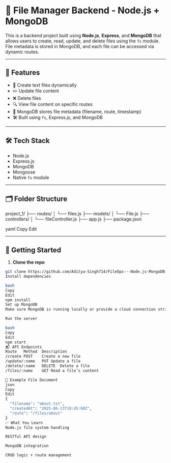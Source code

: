 # 📁 File Manager Backend - Node.js + MongoDB

This is a backend project built using **Node.js**, **Express**, and **MongoDB** that allows users to create, read, update, and delete files using the `fs` module. File metadata is stored in MongoDB, and each file can be accessed via dynamic routes.

---

## 📌 Features

- 📄 Create text files dynamically
- ✏️ Update file content
- ❌ Delete files
- 🔍 View file content on specific routes
- 🧠 MongoDB stores file metadata (filename, route, timestamp)
- 🛠️ Built using `fs`, Express.js, and MongoDB

---

## 🛠️ Tech Stack

- Node.js
- Express.js
- MongoDB
- Mongoose
- Native `fs` module

---

## 🗂️ Folder Structure

project_1/
├── routes/
│ └── files.js
├── models/
│ └── File.js
├── controllers/
│ └── fileController.js
├── app.js
├── package.json

yaml
Copy
Edit

---

## 🚀 Getting Started

1. **Clone the repo**
```bash
git clone https://github.com/Aditya-Singh714/FileOps---Node.js-MongoDB-Based-File-Manager-API.git
Install dependencies

bash
Copy
Edit
npm install
Set up MongoDB
Make sure MongoDB is running locally or provide a cloud connection string.

Run the server

bash
Copy
Edit
npm start
📬 API Endpoints
Route	Method	Description
/create	POST	Create a new file
/update/:name	PUT	Update a file
/delete/:name	DELETE	Delete a file
/files/:name	GET	Read a file’s content

📘 Example File Document
json
Copy
Edit
{
  "filename": "about.txt",
  "createdAt": "2025-06-13T10:45:00Z",
  "route": "/files/about"
}
✅ What You Learn
Node.js file system handling

RESTful API design

MongoDB integration

CRUD logic + route management
